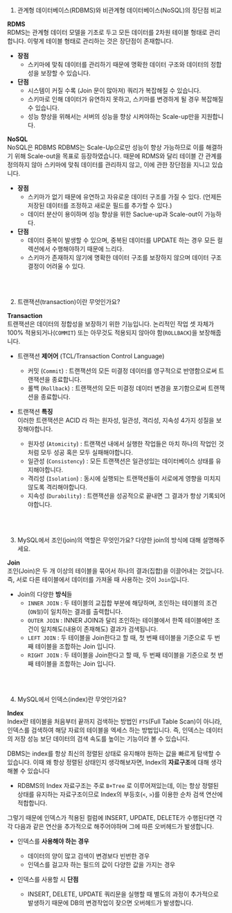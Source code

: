 1. 관계형 데이터베이스(RDBMS)와 비관계형 데이터베이스(NoSQL)의 장단점 비교

**RDMS** <br>
RDMS는 관계형 데이터 모델을 기초로 두고 모든 데이터를 2차원 테이블 형태로 관리합니다.
이렇게 테이블 형태로 관리하는 것은 장단점이 존재합니다.
  - **장점**
    - 스키마에 맞춰 데이터를 관리하기 때문에 명확한 데이터 구조와 데이터의 정합성을 보장할 수 있습니다.
  - **단점**
    - 시스템이 커질 수록 (Join 문이 많아져) 쿼리가 복잡해질 수 있습니다.
    - 스키마로 인해 데이터가 유연하지 못하고, 스키마를 변경하게 될 경우 복잡해질 수 있습니다.
    - 성능 향상을 위해서는 서버의 성능을 향상 시켜야하는 Scale-up만을 지원합니다.

**NoSQL** <br>
NoSQL은 RDBMS RDBMS는 Scale-Up으로만 성능이 향상 가능하므로 이를 해결하기 위해 Scale-out을 목표로 등장하였습니다.
때문에 RDMS와 달리 테이블 간 관계를 정의하지 않아 스키마에 맞춰 데이터를 관리하지 않고, 이에 관한 장단점을 지니고 있습니다.
  - **장점**
    - 스키마가 없기 때문에 유연하고 자유로운 데이터 구조를 가질 수 있다. (언제든 저장된 데이터를 조정하고 새로운 필드를 추가할 수 있다.)
    - 데이터 분산이 용이하며 성능 향상을 위한 Saclue-up과 Scale-out이 가능하다.
  - **단점**
    - 데이터 중복이 발생할 수 있으며, 중복된 데이터를 UPDATE 하는 경우 모든 컬렉션에서 수행해야하기 때문에 느리다.
    - 스키마가 존재하지 않기에 명확한 데이터 구조를 보장하지 않으며 데이터 구조 결정이 어려울 수 있다.

<br><br>

2. 트랜잭션(transaction)이란 무엇인가요?

**Transaction** <br>
트랜잭션은 데이터의 정합성을 보장하기 위한 기능입니다.
논리적인 작업 셋 자체가 100% 적용되거나(`COMMIT`) 또는 아무것도 적용되지 않아야 함(`ROLLBACK`)을 보장해줍니다.

- 트랜잭션 **제어어** (TCL/Transaction Control Language)
  - 커밋 (`Commit`) : 트랜잭션의 모든 미결정 데이터를 영구적으로 반영함으로써 트랜잭션을 종료합니다.
  - 롤백 (`Rollback`) : 트랜잭션의 모든 미결정 데이터 변경을 포기함으로써 트랜잭션을 종료합니다.

- 트랜잭션 **특징** <br>
이러한 트랜잭션은 ACID 라 하는 원자성, 일관성, 격리성, 지속성 4가지 성질을 보장해야합니다.
  - 원자성 (`Atomicity`) : 트랜잭션 내에서 실행한 작업들은 마치 하나의 작업인 것처럼 모두 성공 혹은 모두 실패해야합니다.
  - 일관성 (`Consistency`) : 모든 트랜잭션은 일관성있는 데이터베이스 상태를 유지해야합니다.
  - 격리성 (`Isolation`) : 동시에 실행되는 트랜잭션들이 서로에게 영향을 미치지 않도록 격리해야합니다.
  - 지속성 (`Durability`) : 트랜잭션을 성공적으로 끝내면 그 결과가 항상 기록되어야합니다.

<br><br>

3. MySQL에서 조인(join)의 역할은 무엇인가요? 다양한 join의 방식에 대해 설명해주세요.

**Join** <br>
조인(Join)은 두 개 이상의 테이블을 묶어서 하나의 결과(집합)을 이끌어내는 것입니다.
즉, 서로 다른 테이블에서 데이터를 가져올 때 사용하는 것이 `Join`입니다.

- Join의 다양한 **방식**들
  - `INNER JOIN` : 두 테이블의 교집합 부분에 해당하며, 조인하는 테이블의 조건(`ON절`)이 일치하는 결과를 출력합니다.
  - `OUTER JOIN` : INNER JOIN과 달리 조인하는 테이블에서 한쪽 테이블에만 조건이 일치해도(내용이 존재해도) 결과가 검색됩니다.
  - `LEFT JOIN` : 두 테이블을 Join한다고 할 때, 첫 번째 테이블을 기준으로 두 번째 테이블을 조합하는 Join 입니다.
  - `RIGHT JOIN` : 두 테이블을 Join한다고 할 때, 두 번째 테이블을 기준으로 첫 번째 테이블을 조합하는 Join 입니다.


<br><br>

4. MySQL에서 인덱스(index)란 무엇인가요?

**Index** <br>
Index란 테이블을 처음부터 끝까지 검색하는 방법인 `FTS`(Full Table Scan)이 아니라, 인덱스를 검색하여 해당 자료의 테이블을 엑세스 하는 방법입니다.
즉, 인덱스는 데이터의 저장 성능 보단 데이터의 검색 속도를 높이는 기능이라 볼 수 있습니다.

DBMS는 index를 항상 최신의 정렬된 상태로 유지해야 원하는 값을 빠르게 탐색할 수 있습니다.
이때 왜 항상 정렬된 상태인지 생각해보자면, Index의 **자료구조**에 대해 생각해볼 수 있습니다
 - RDBMS의 Index 자료구조는 주로 `B+Tree` 로 이루어져있는데, 이는 항상 정렬된 상태를 유지하는 자료구조이므로 Index의 부등호(`<`, `>`)를 이용한 순차 검색 연산에 적합합니다.

그렇기 때문에 인덱스가 적용된 컬럼에 INSERT, UPDATE, DELETE가 수행된다면 각각 다음과 같은 연산을 추가적으로 해주어야하며 그에 따른 오버헤드가 발생합니다.

- 인덱스를 **사용해야 하는 경우**
  - 데이터의 양이 많고 검색이 변경보다 빈번한 경우
  - 인덱스를 걸고자 하는 필드의 값이 다양한 값을 가지는 경우

- 인덱스를 사용할 시 **단점**
  - INSERT, DELETE, UPDATE 쿼리문을 실행할 때 별도의 과정이 추가적으로 발생하기 때문에 DB의 변경작업이 잦으면 오버헤드가 발생합니다.
